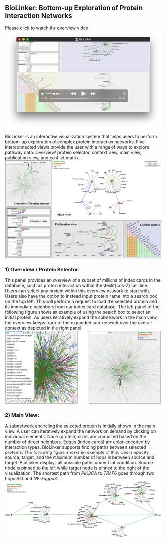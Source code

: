 ## BioLinker: Bottom-up Exploration of Protein Interaction Networks
Please click to watch the overview video.
[![ScreenShot](https://github.com/CreativeCodingLab/BioLinker/blob/master/figures/TeaserVideo.png)](http://www2.cs.uic.edu/~tdang/BioLinker/BioLinker.mp4)

BioLinker is an interactive visualization system that helps users to perform bottom-up exploration of complex protein interaction networks. Five interconnected views provide the user with a range of ways to explore pathway data: Overview/ protein selector, context view, main view, publication view, and conflict matrix.  
![ScreenShot](https://github.com/CreativeCodingLab/BioLinker/blob/master/figures/Figure1.png)


### 1) Overview / Protein Selector:
This panel provides an overview of a subset of millions of index cards in the database, such as protein interaction within the \textit{cos-7} cell line. Users can select any protein within this overview network to start with. Users also have the option to instead input protein name into a search box on the top left. This will perform a request to load the selected protein and its immediate neighbors from our index card database. The left panel of the following figure shows an example of using the search box to select an initial protein. As users iteratively expand the subnetwork in the main view, the overview keeps track of the expanded sub-network over the overall context as depicted in the right panel.
![ScreenShot](https://github.com/CreativeCodingLab/BioLinker/blob/master/figures/Figure2.png)

### 2) Main View:
A subnetwork encircling the selected protein is initially shown in the main view. A user can iteratively expand the network on demand by clicking on individual elements. Node (protein) sizes are computed based on the number of direct neighbors. Edges (index cards) are color-encoded by interaction types. BioLinker supports finding paths between selected proteins. The following figure shows an example of this. Users specify source, target, and the maximum number of hops in between source and target. BioLinker displays all possible paths under that condition. Source node is pinned to the left while target node is pinned to the right of the visualization. The shortest path from *PIK3CA* to *TRAF6* goes through two hops *Akt* and *NF-kappaB*.
![ScreenShot](https://github.com/CreativeCodingLab/BioLinker/blob/master/figures/Figure4.png)



